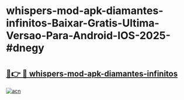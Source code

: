 # whispers-mod-apk-diamantes-infinitos-Baixar-Gratis-Ultima-Versao-Para-Android-IOS-2025-#dnegy

# <h2><a href="https://ainizakaria.my?title=whispers-mod-apk-diamantes-infinitos&ref=24M">🔗👉 🔴 whispers-mod-apk-diamantes-infinitos</a></h2>

[![acn](https://github.com/user-attachments/assets/0f9c940e-d8b0-45ae-aac7-cd30a18b3e1c)](https://ainizakaria.my?title=whispers-mod-apk-diamantes-infinitos&ref=24M)

